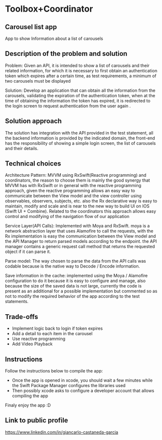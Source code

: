 # Toolbox+Coordinator

## Carousel list app

App to show Information about a list of carousels

## Description of the problem and solution

Problem: Given an API, it is intended to show a list of carousels and their related information, for which it is necessary to first obtain an authentication token which expires after a certain time, as test requirements, a minimum of two carousels must be displayed

Solution: Develop an application that can obtain all the information from the carousels, validating the expiration of the authentication token, when at the time of obtaining the information the token has expired, it is redirected to the login screen to request authentication from the user again .

## Solution approach
The solution has integration with the API provided in the test statement, all the backend information is provided by the indicated domain, the front-end has the responsibility of showing a simple login screen, the list of carousels and their details.

## Technical choices

Architecture Pattern: MVVM using RxSwift(Reactive programming) and coordinators, the reason to choose them is mainly the good synergy that MVVM has with RxSwift or in general with the reactive programming approach, given the reactive programming allows an easy way to communicate between the View model and the view controller using observables, observers, subjects, etc. also the Rx declarative way is easy to maintain, modify and scale and is near to the new way to build UI on IOS (Swift UI + Combine). Related to the coordinators this approach allows easy control and modifying of the navigation flow of our application

Service Layer(API Calls): Implemented with Moya and RxSwift. moya is a network abstraction layer that uses Alamofire to call the requests, with the Rx implementation is easy the communication between the View model and the API Manager to return parsed models according to the endpoint. the API manager contains a generic request call method that returns the requested object if it can parse it.

Parse model: The way chosen to parse the data from the API calls was codable because is the native way to Decode / Encode information.

Save information in the cache: implemented using the Moya / Alamofire configuration to do it because it is easy to configure and manage, also because the size of the saved data is not large, currently the code is present as an additional for a possible implementation but commented so as not to modify the required behavior of the app according to the test statements.

## Trade-offs
- Implement logic back to login if token expires
- Add a detail to each item in the carousel
- Use reactive programming
- Add Video Playback

## Instructions
Follow the instructions below to compile the app:

- Once the app is opened in xcode, you should wait a few minutes while the Swift Package Manager configures the libraries used
- Then possibly xcode asks to configure a developer account that allows compiling the app

Finaly enjoy the app :D

## Link to public profile

https://www.linkedin.com/in/giancarlo-castaneda-garcia
